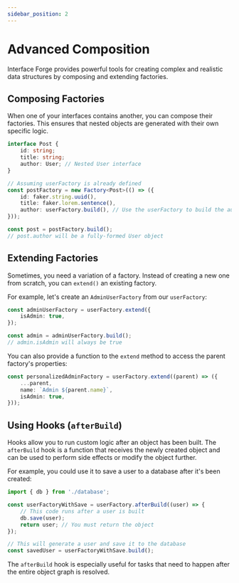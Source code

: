 ```yaml
---
sidebar_position: 2
---
```


# Advanced Composition

Interface Forge provides powerful tools for creating complex and realistic data structures by composing and extending factories.

## Composing Factories

When one of your interfaces contains another, you can compose their factories. This ensures that nested objects are generated with their own specific logic.

```typescript
interface Post {
    id: string;
    title: string;
    author: User; // Nested User interface
}

// Assuming userFactory is already defined
const postFactory = new Factory<Post>(() => ({
    id: faker.string.uuid(),
    title: faker.lorem.sentence(),
    author: userFactory.build(), // Use the userFactory to build the author
}));

const post = postFactory.build();
// post.author will be a fully-formed User object
```

## Extending Factories

Sometimes, you need a variation of a factory. Instead of creating a new one from scratch, you can `extend()` an existing factory.

For example, let's create an `AdminUserFactory` from our `userFactory`:

```typescript
const adminUserFactory = userFactory.extend({
    isAdmin: true,
});

const admin = adminUserFactory.build();
// admin.isAdmin will always be true
```

You can also provide a function to the `extend` method to access the parent factory's properties:

```typescript
const personalizedAdminFactory = userFactory.extend((parent) => ({
    ...parent,
    name: `Admin ${parent.name}`,
    isAdmin: true,
}));
```

## Using Hooks (`afterBuild`)

Hooks allow you to run custom logic after an object has been built. The `afterBuild` hook is a function that receives the newly created object and can be used to perform side effects or modify the object further.

For example, you could use it to save a user to a database after it's been created:

```typescript
import { db } from './database';

const userFactoryWithSave = userFactory.afterBuild((user) => {
    // This code runs after a user is built
    db.save(user);
    return user; // You must return the object
});

// This will generate a user and save it to the database
const savedUser = userFactoryWithSave.build();
```

The `afterBuild` hook is especially useful for tasks that need to happen after the entire object graph is resolved.
